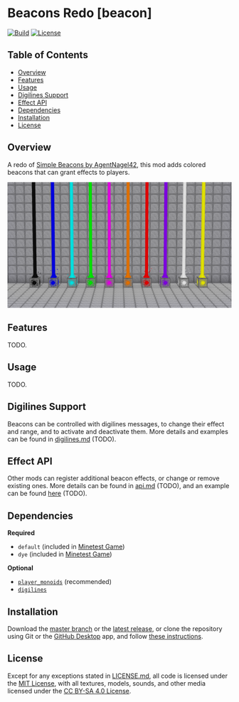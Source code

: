 # Beacons Redo [beacon]

[![Build](https://github.com/OgelGames/beacon/workflows/Build/badge.svg)](https://github.com/OgelGames/beacon/actions)
[![License](https://img.shields.io/badge/License-MIT%20and%20CC%20BY--SA%204.0-green.svg)](LICENSE.md)

## Table of Contents

- [Overview](#overview)
- [Features](#features)
- [Usage](#usage)
- [Digilines Support](#digilines-support)
- [Effect API](#effect-api)
- [Dependencies](#dependencies)
- [Installation](#installation)
- [License](#license)

## Overview

A redo of [Simple Beacons by AgentNagel42](https://forum.minetest.net/viewtopic.php?f=11&t=12041), this mod adds colored beacons that can grant effects to players.

![Overview Screenshot](screenshots/overview.png?raw=true "Overview Screenshot")

## Features

TODO.

## Usage

TODO.

## Digilines Support

Beacons can be controlled with digilines messages, to change their effect and range, and to activate and deactivate them. More details and examples can be found in [digilines.md](digilines.md) (TODO).

## Effect API

Other mods can register additional beacon effects, or change or remove existing ones. More details can be found in [api.md](api.md) (TODO), and an example can be found [here](https://github.com/OgelGames/beacon_extras) (TODO).

## Dependencies

**Required**

- `default` (included in [Minetest Game](https://github.com/minetest/minetest_game))
- `dye` (included in [Minetest Game](https://github.com/minetest/minetest_game))

**Optional**

- [`player_monoids`](https://github.com/minetest-mods/player_monoids) (recommended)
- [`digilines`](https://github.com/minetest-mods/digilines)

## Installation

Download the [master branch](https://github.com/OgelGames/beacon/archive/master.zip) or the [latest release](https://github.com/OgelGames/beacon/releases), or clone the repository using Git or the [GitHub Desktop](https://desktop.github.com/) app, and follow [these instructions](https://dev.minetest.net/Installing_Mods).

## License

Except for any exceptions stated in [LICENSE.md](LICENSE.md#exceptions), all code is licensed under the [MIT License](LICENSE.md#mit-license), with all textures, models, sounds, and other media licensed under the [CC BY-SA 4.0 License](LICENSE.md#cc-by-sa-40-license). 
